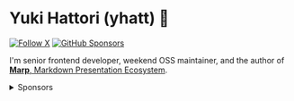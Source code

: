 # Yuki Hattori (yhatt) 🌸

[![Follow X](https://img.shields.io/badge/@y__hatt-000000?style=flat-square&logo=x)](https://twitter.com/y_hatt)
[![GitHub Sponsors](https://img.shields.io/github/sponsors/yhatt?style=flat-square&logo=github&label=Sponsors)
](https://github.com/sponsors/yhatt)

I'm senior frontend developer, weekend OSS maintainer, and the author of [**Marp**, Markdown Presentation Ecosystem](https://marp.app).

<details>
<summary>Sponsors</summary>

### Organization sponsors

![Organization sponsors](https://yhatt.github.io/yhatt/sponsors-org.svg)

### Personal sponsors

![Personal sponsors](https://yhatt.github.io/yhatt/sponsors.svg)

</details>
